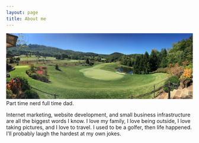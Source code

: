 ```yaml
---
layout: page
title: About me 
---
```


![about me](/assets/images/about.png)
Part time nerd full time dad. 

Internet marketing, website development, and small business infrastructure are all the biggest words I know. I love my family, I love being outside, I love taking pictures, and I love to travel. I used to be a golfer, then life happened. I’ll probably laugh the hardest at my own jokes.
